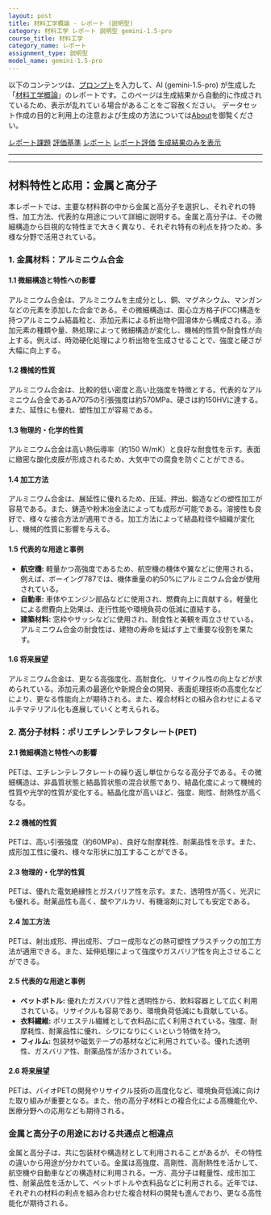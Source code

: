 ```yaml
---
layout: post
title: 材料工学概論 - レポート (説明型)
category: 材料工学 レポート 説明型 gemini-1.5-pro
course_title: 材料工学
category_name: レポート
assignment_type: 説明型
model_name: gemini-1.5-pro
---
```


以下のコンテンツは、[プロンプト](https://github.com/takedatoshiyuki/synthetic_assignments/tree/main/generated/材料工学/gemini-1.5-pro/prompt_レポート-説明型.md)を入力して、AI (gemini-1.5-pro) が生成した「[材料工学概論](/contents/材料工学/)」のレポートです。このページは生成結果から自動的に作成されているため、表示が乱れている場合があることをご容赦ください。
データセット作成の目的と利用上の注意および生成の方法については[About](/About)を御覧ください。

[レポート課題](../レポート課題-説明型)
[評価基準](../評価基準-説明型)
[レポート](../レポート-説明型)
[レポート評価](../レポート評価-説明型)
[生成結果のみを表示](https://github.com/takedatoshiyuki/synthetic_assignments/tree/main/generated/材料工学/gemini-1.5-pro/レポート-説明型.md)
  

***
***
  
## 材料特性と応用：金属と高分子

本レポートでは、主要な材料群の中から金属と高分子を選択し、それぞれの特性、加工方法、代表的な用途について詳細に説明する。金属と高分子は、その微細構造から巨視的な特性まで大きく異なり、それぞれ特有の利点を持つため、多様な分野で活用されている。

### 1. 金属材料：アルミニウム合金

#### 1.1 微細構造と特性への影響

アルミニウム合金は、アルミニウムを主成分とし、銅、マグネシウム、マンガンなどの元素を添加した合金である。その微細構造は、面心立方格子(FCC)構造を持つアルミニウム結晶粒と、添加元素による析出物や固溶体から構成される。添加元素の種類や量、熱処理によって微細構造が変化し、機械的性質や耐食性が向上する。例えば、時効硬化処理により析出物を生成させることで、強度と硬さが大幅に向上する。

#### 1.2 機械的性質

アルミニウム合金は、比較的低い密度と高い比強度を特徴とする。代表的なアルミニウム合金であるA7075の引張強度は約570MPa、硬さは約150HVに達する。また、延性にも優れ、塑性加工が容易である。

#### 1.3 物理的・化学的性質

アルミニウム合金は高い熱伝導率（約150 W/mK）と良好な耐食性を示す。表面に緻密な酸化皮膜が形成されるため、大気中での腐食を防ぐことができる。

#### 1.4 加工方法

アルミニウム合金は、展延性に優れるため、圧延、押出、鍛造などの塑性加工が容易である。また、鋳造や粉末冶金法によっても成形が可能である。溶接性も良好で、様々な接合方法が適用できる。加工方法によって結晶粒径や組織が変化し、機械的性質に影響を与える。

#### 1.5 代表的な用途と事例

* **航空機:** 軽量かつ高強度であるため、航空機の機体や翼などに使用される。例えば、ボーイング787では、機体重量の約50%にアルミニウム合金が使用されている。
* **自動車:** 車体やエンジン部品などに使用され、燃費向上に貢献する。軽量化による燃費向上効果は、走行性能や環境負荷の低減に直結する。
* **建築材料:** 窓枠やサッシなどに使用され、耐食性と美観を両立させている。アルミニウム合金の耐食性は、建物の寿命を延ばす上で重要な役割を果たす。

#### 1.6 将来展望

アルミニウム合金は、更なる高強度化、高耐食化、リサイクル性の向上などが求められている。添加元素の最適化や新規合金の開発、表面処理技術の高度化などにより、更なる性能向上が期待される。また、複合材料との組み合わせによるマルチマテリアル化も進展していくと考えられる。


### 2. 高分子材料：ポリエチレンテレフタレート(PET)

#### 2.1 微細構造と特性への影響

PETは、エチレンテレフタレートの繰り返し単位からなる高分子である。その微細構造は、非晶質状態と結晶質状態の混合状態であり、結晶化度によって機械的性質や光学的性質が変化する。結晶化度が高いほど、強度、剛性、耐熱性が高くなる。

#### 2.2 機械的性質

PETは、高い引張強度（約60MPa）、良好な耐摩耗性、耐薬品性を示す。また、成形加工性に優れ、様々な形状に加工することができる。

#### 2.3 物理的・化学的性質

PETは、優れた電気絶縁性とガスバリア性を示す。また、透明性が高く、光沢にも優れる。耐薬品性も高く、酸やアルカリ、有機溶剤に対しても安定である。

#### 2.4 加工方法

PETは、射出成形、押出成形、ブロー成形などの熱可塑性プラスチックの加工方法が適用できる。また、延伸処理によって強度やガスバリア性を向上させることができる。

#### 2.5 代表的な用途と事例

* **ペットボトル:**  優れたガスバリア性と透明性から、飲料容器として広く利用されている。リサイクルも容易であり、環境負荷低減にも貢献している。
* **衣料繊維:**  ポリエステル繊維として衣料品に広く利用されている。強度、耐摩耗性、耐薬品性に優れ、シワになりにくいという特徴を持つ。
* **フィルム:** 包装材や磁気テープの基材などに利用されている。優れた透明性、ガスバリア性、耐薬品性が活かされている。

#### 2.6 将来展望

PETは、バイオPETの開発やリサイクル技術の高度化など、環境負荷低減に向けた取り組みが重要となる。また、他の高分子材料との複合化による高機能化や、医療分野への応用なども期待される。


### 金属と高分子の用途における共通点と相違点

金属と高分子は、共に包装材や構造材として利用されることがあるが、その特性の違いから用途が分かれている。金属は高強度、高剛性、高耐熱性を活かして、航空機や自動車などの構造材に利用される。一方、高分子は軽量性、成形加工性、耐薬品性を活かして、ペットボトルや衣料品などに利用される。近年では、それぞれの材料の利点を組み合わせた複合材料の開発も進んでおり、更なる高性能化が期待される。

